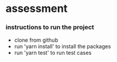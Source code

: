 # assessment

### instructions to run the project

- clone from github
- run 'yarn install' to install the packages
- run 'yarn test' to run test cases
